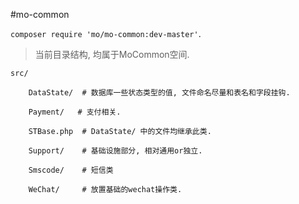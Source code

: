 #mo-common

`composer require 'mo/mo-common:dev-master'`.  

> 当前目录结构, 均属于MoCommon空间.

```
src/  
  
    DataState/  # 数据库一些状态类型的值, 文件命名尽量和表名和字段挂钩.  

    Payment/   # 支付相关.  

    STBase.php  # DataState/ 中的文件均继承此类.  

    Support/    # 基础设施部分, 相对通用or独立.  
    
    Smscode/    # 短信类

    WeChat/     # 放置基础的wechat操作类.  

```
